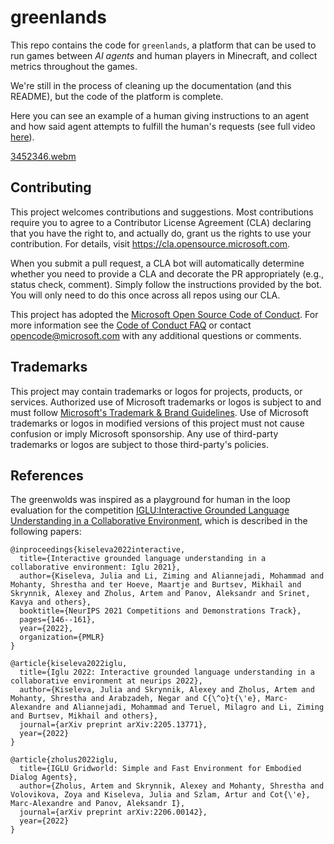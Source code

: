 # greenlands

This repo contains the code for `greenlands`, a platform that can be used to run
games between _AI agents_ and human players in Minecraft, and collect metrics
throughout the games.

We're still in the process of cleaning up the documentation (and this README), but
the code of the platform is complete. 

Here you can see an example of a human giving instructions to an agent and how said
agent attempts to fulfill the human's requests (see full video [here](https://www.youtube.com/watch?v=PWrvLhQDybw)).

[3452346.webm](https://user-images.githubusercontent.com/3422347/232140380-4605b2f8-2533-45d4-b389-d49f3c0ced1e.webm)


## Contributing

This project welcomes contributions and suggestions.  Most contributions require you to agree to a
Contributor License Agreement (CLA) declaring that you have the right to, and actually do, grant us
the rights to use your contribution. For details, visit https://cla.opensource.microsoft.com.

When you submit a pull request, a CLA bot will automatically determine whether you need to provide
a CLA and decorate the PR appropriately (e.g., status check, comment). Simply follow the instructions
provided by the bot. You will only need to do this once across all repos using our CLA.

This project has adopted the [Microsoft Open Source Code of Conduct](https://opensource.microsoft.com/codeofconduct/).
For more information see the [Code of Conduct FAQ](https://opensource.microsoft.com/codeofconduct/faq/) or
contact [opencode@microsoft.com](mailto:opencode@microsoft.com) with any additional questions or comments.


## Trademarks

This project may contain trademarks or logos for projects, products, or services. Authorized use of Microsoft 
trademarks or logos is subject to and must follow 
[Microsoft's Trademark & Brand Guidelines](https://www.microsoft.com/en-us/legal/intellectualproperty/trademarks/usage/general).
Use of Microsoft trademarks or logos in modified versions of this project must not cause confusion or imply Microsoft sponsorship.
Any use of third-party trademarks or logos are subject to those third-party's policies.

## References

The greenwolds was inspired as a playground for human in the loop evaluation for the competition [IGLU:Interactive Grounded Language Understanding in a Collaborative Environment](https://www.aicrowd.com/challenges/neurips-2022-iglu-challenge), which is described in the following papers:

```
@inproceedings{kiseleva2022interactive,
  title={Interactive grounded language understanding in a collaborative environment: Iglu 2021},
  author={Kiseleva, Julia and Li, Ziming and Aliannejadi, Mohammad and Mohanty, Shrestha and ter Hoeve, Maartje and Burtsev, Mikhail and Skrynnik, Alexey and Zholus, Artem and Panov, Aleksandr and Srinet, Kavya and others},
  booktitle={NeurIPS 2021 Competitions and Demonstrations Track},
  pages={146--161},
  year={2022},
  organization={PMLR}
}
```

```
@article{kiseleva2022iglu,
  title={Iglu 2022: Interactive grounded language understanding in a collaborative environment at neurips 2022},
  author={Kiseleva, Julia and Skrynnik, Alexey and Zholus, Artem and Mohanty, Shrestha and Arabzadeh, Negar and C{\^o}t{\'e}, Marc-Alexandre and Aliannejadi, Mohammad and Teruel, Milagro and Li, Ziming and Burtsev, Mikhail and others},
  journal={arXiv preprint arXiv:2205.13771},
  year={2022}
}
```

```
@article{zholus2022iglu,
  title={IGLU Gridworld: Simple and Fast Environment for Embodied Dialog Agents},
  author={Zholus, Artem and Skrynnik, Alexey and Mohanty, Shrestha and Volovikova, Zoya and Kiseleva, Julia and Szlam, Artur and Cot{\'e}, Marc-Alexandre and Panov, Aleksandr I},
  journal={arXiv preprint arXiv:2206.00142},
  year={2022}
}
```

